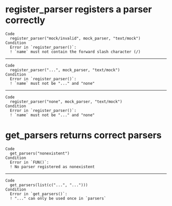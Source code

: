 # register_parser registers a parser correctly

    Code
      register_parser("mock/invalid", mock_parser, "text/mock")
    Condition
      Error in `register_parser()`:
      ! `name` must not contain the forward slash character (/)

---

    Code
      register_parser("...", mock_parser, "text/mock")
    Condition
      Error in `register_parser()`:
      ! `name` must not be "..." and "none"

---

    Code
      register_parser("none", mock_parser, "text/mock")
    Condition
      Error in `register_parser()`:
      ! `name` must not be "..." and "none"

# get_parsers returns correct parsers

    Code
      get_parsers("nonexistent")
    Condition
      Error in `FUN()`:
      ! No parser registered as nonexistent

---

    Code
      get_parsers(list(c("...", "...")))
    Condition
      Error in `get_parsers()`:
      ! "..." can only be used once in `parsers`

